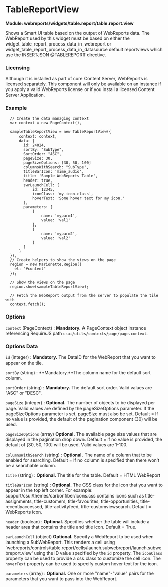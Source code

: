 # TableReportView

**Module: webreports/widgets/table.report/table.report.view**

Shows a Smart UI table based on the output of WebReports data. The WebReport used by this widget must be based on either the widget_table_report_process_data_in_webreport or widget_table_report_process_data_in_datasource default reportviews which use the INSERTJSON @TABLEREPORT directive.

### Licensing

Although it is installed as part of core Content Server, WebReports is licensed separately. This component will only be available on an instance if you apply a valid WebReports license or if you install a licensed Content Server Application.

### Example

      // Create the data managing context
      var context = new PageContext(),

      sampleTableReportView = new TableReportView({
          context: context,
          data: {
            id: 24024,
            sortBy: "SubType",
            SortOrder: "ASC",
            pageSize: 30,
            pageSizeOptions: [30, 50, 100]
            columnsWithSearch: "SubType",
            titleBarIcon: 'mime_audio',
            title: 'Sample WebReports Table',
            header: true,
            swrLaunchCell: {
                id: 12345,
                iconClass: 'my-icon-class',
                hoverText: 'Some hover text for my icon.'
            },
            parameters: [
                {
                    name: 'myparm1',
                    value: 'val1'
                },
                {
                    name: 'myparm2',
                    value: 'val2'
                }
            ]
          }
      }),
      // Create helpers to show the views on the page
      region = new Marionette.Region({
        el: "#content"
      });

      // Show the views on the page
      region.show(sampleTableReportView);

      // Fetch the WebReport output from the server to populate the tile with
      context.fetch();

### Options

`context` (PageContext)
: **Mandatory.** A PageContext object instance referencing RequireJS path `csui/utils/contexts/page/page.context`.

### Options Data

`id` (integer)
: **Mandatory.** The DataID for the WebReport that you want to appear on the tile.

`sortBy` (string)
: **Mandatory.**The column name for the default sort column.

`sortOrder` (string)
: **Mandatory.** The default sort order. Valid values are "ASC" or "DESC".

`pageSize` (integer)
: **Optional.** The number of objects to be displayed per page. Valid values are defined by the pageSizeOptions parameter. If the pageSizeOptions parameter is set, pageSize must also be set.
  Default = If no value is provided, the default of the pagination component (30) will be used. 

`pageSizeOptions` (array)
**Optional.** The available page size values that are displayed in the pagination drop down. 
Default = if no value is provided, the default of [30, 50, 100] will be used.
Valid values are 1-100.

`columnsWithSearch` (string)
: **Optional.** The name of a column that to be enabled for searching.
  Default = If no column is specified then there won't be a searchable column.

`title` (string)
: **Optional.** The title for the table.
  Default = HTML WebReport

`titleBarIcon` (string)
: **Optional.** The CSS class for the icon that you want to appear in the top left corner. For example: support/csui/themes/carbonfiber/icons.css contains icons such as title-assignments, title-customers, title-favourites, title-opportunities, title-recentlyaccessed, title-activityfeed, title-customviewsearch. Default = WebReports icon.

`header` (boolean)
: **Optional.** Specifies whether the table will include a header area that contains the title and title icon.
  Default = True.

`swrLaunchCell` (object)
  **Optional.** Specify a WebReport to be used when launching a SubWebReport. This renders a cell using 'webreports/controls/table.report/cells/launch.subwebreport/launch.subwebreport.view' using the ID value specified by the `id` property. The `iconClass` property can be used to provide a css class to customize the cell icon. The `hoverText` property can be used to specify custom hover text for the icon.

`parameters` (array)
: **Optional.** One or more "name"-"value" pairs for the parameters that you want to pass into the WebReport.